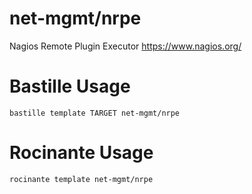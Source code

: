 # net-mgmt/nrpe
Nagios Remote Plugin Executor
https://www.nagios.org/

# Bastille Usage
```shell
bastille template TARGET net-mgmt/nrpe
```

# Rocinante Usage
```shell
rocinante template net-mgmt/nrpe
```
